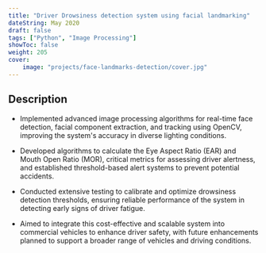 ```yaml
---
title: "Driver Drowsiness detection system using facial landmarking"
dateString: May 2020
draft: false
tags: ["Python", "Image Processing"]
showToc: false
weight: 205
cover:
    image: "projects/face-landmarks-detection/cover.jpg"
--- 
```


## Description

- Implemented advanced image processing algorithms for real-time face detection, facial component extraction, and tracking using OpenCV, improving the system's accuracy in diverse lighting conditions.

- Developed algorithms to calculate the Eye Aspect Ratio (EAR) and Mouth Open Ratio (MOR), critical metrics for assessing driver alertness, and established threshold-based alert systems to prevent potential accidents.

- Conducted extensive testing to calibrate and optimize drowsiness detection thresholds, ensuring reliable performance of the system in detecting early signs of driver fatigue.

- Aimed to integrate this cost-effective and scalable system into commercial vehicles to enhance driver safety, with future enhancements planned to support a broader range of vehicles and driving conditions.